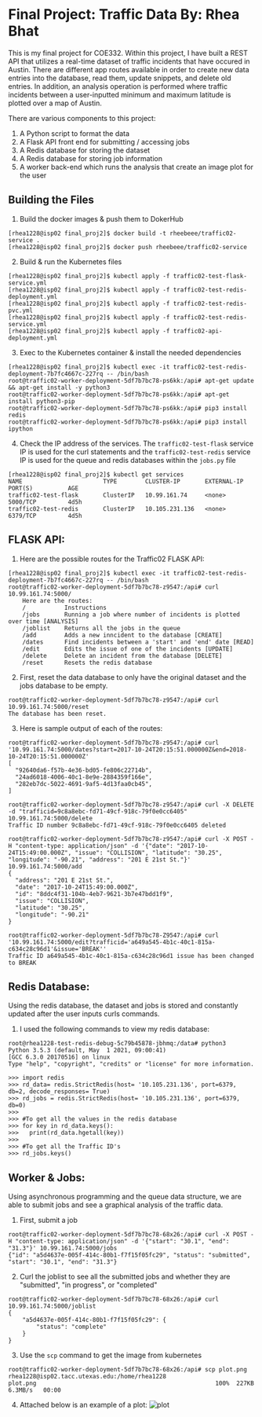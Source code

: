 # Final Project: Traffic Data By: Rhea Bhat

This is my final project for COE332. Within this project, I have built a REST API that utilizes a real-time dataset of traffic incidents that have occured in Austin. There are different app routes available in order to create new data entries into the database, read them, update snippets, and delete old entries. In addition, an analysis operation is performed where traffic incidents between a user-inputted minimum and maximum latitude is plotted over a map of Austin.

There are various components to this project:
1. A Python script to format the data
2. A Flask API front end for submitting / accessing jobs
3. A Redis database for storing the dataset
4. A Redis database for storing job information
5. A worker back-end which runs the analysis that create an image plot for the user

## **Building the Files**

1. Build the docker images & push them to DokerHub
```
[rhea1228@isp02 final_proj2]$ docker build -t rheebeee/traffic02-service .
[rhea1228@isp02 final_proj2]$ docker push rheebeee/traffic02-service
```
2. Build & run the Kubernetes files
```
[rhea1228@isp02 final_proj2]$ kubectl apply -f traffic02-test-flask-service.yml
[rhea1228@isp02 final_proj2]$ kubectl apply -f traffic02-test-redis-deployment.yml
[rhea1228@isp02 final_proj2]$ kubectl apply -f traffic02-test-redis-pvc.yml
[rhea1228@isp02 final_proj2]$ kubectl apply -f traffic02-test-redis-service.yml
[rhea1228@isp02 final_proj2]$ kubectl apply -f traffic02-api-deployment.yml
```

3. Exec to the Kubernetes container & install the needed dependencies
```
[rhea1228@isp02 final_proj2]$ kubectl exec -it traffic02-test-redis-deployment-7b7fc4667c-227rq -- /bin/bash
root@traffic02-worker-deployment-5df7b7bc78-ps6kk:/api# apt-get update && apt-get install -y python3
root@traffic02-worker-deployment-5df7b7bc78-ps6kk:/api# apt-get install python3-pip
root@traffic02-worker-deployment-5df7b7bc78-ps6kk:/api# pip3 install redis
root@traffic02-worker-deployment-5df7b7bc78-ps6kk:/api# pip3 install ipython
```

4. Check the IP address of the services. The ```traffic02-test-flask``` service IP is used for the curl statements and the ```traffic02-test-redis``` service IP is used for the queue and redis databases within the ```jobs.py``` file

```
[rhea1228@isp02 final_proj2]$ kubectl get services
NAME                       TYPE        CLUSTER-IP       EXTERNAL-IP   PORT(S)          AGE
traffic02-test-flask       ClusterIP   10.99.161.74     <none>        5000/TCP         4d5h
traffic02-test-redis       ClusterIP   10.105.231.136   <none>        6379/TCP         4d5h
```

## **FLASK API:**
1. Here are the possible routes for the Traffic02 FLASK API:
```
[rhea1228@isp02 final_proj2]$ kubectl exec -it traffic02-test-redis-deployment-7b7fc4667c-227rq -- /bin/bash
root@traffic02-worker-deployment-5df7b7bc78-z9547:/api# curl 10.99.161.74:5000/
    Here are the routes:
    /           Instructions
    /jobs       Running a job where number of incidents is plotted over time [ANALYSIS]
    /joblist    Returns all the jobs in the queue
    /add        Adds a new inncident to the database [CREATE]
    /dates      Find incidents between a 'start' and 'end' date [READ]
    /edit       Edits the issue of one of the incidents [UPDATE]
    /delete     Delete an incident from the database [DELETE]
    /reset      Resets the redis database
```    

2. First, reset the data database to only have the original dataset and the jobs database to be empty.
```
root@traffic02-worker-deployment-5df7b7bc78-z9547:/api# curl 10.99.161.74:5000/reset
The database has been reset.
```
3. Here is sample output of each of the routes:
```
root@traffic02-worker-deployment-5df7b7bc78-z9547:/api# curl '10.99.161.74:5000/dates?start=2017-10-24T20:15:51.000000Z&end=2018-10-24T20:15:51.000000Z'
[
  "92640da6-f57b-4e36-bd05-fe806c22714b",
  "24ad6018-4006-40c1-8e9e-2884359f166e",
  "282eb7dc-5022-4691-9af5-4d13faa0cb45",
]

root@traffic02-worker-deployment-5df7b7bc78-z9547:/api# curl -X DELETE -d "trafficid=9c8a8ebc-fd71-49cf-918c-79f0e0cc6405" 10.99.161.74:5000/delete
Traffic ID number 9c8a8ebc-fd71-49cf-918c-79f0e0cc6405 deleted

root@traffic02-worker-deployment-5df7b7bc78-z9547:/api# curl -X POST -H "content-type: application/json" -d '{"date": "2017-10-24T15:49:00.000Z", "issue": "COLLISION", "latitude": "30.25", "longitude": "-90.21", "address": "201 E 21st St."}' 10.99.161.74:5000/add
{
  "address": "201 E 21st St.",
  "date": "2017-10-24T15:49:00.000Z",
  "id": "8ddc4f31-104b-4eb7-9621-3b7e47bdd1f9",
  "issue": "COLLISION",
  "latitude": "30.25",
  "longitude": "-90.21"
}

root@traffic02-worker-deployment-5df7b7bc78-Z9547:/api# curl '10.99.161.74:5000/edit?trafficid='a649a545-4b1c-40c1-815a-c634c28c96d1'&issue='BREAK''
Traffic ID a649a545-4b1c-40c1-815a-c634c28c96d1 issue has been changed to BREAK

```
## **Redis Database:**
Using the redis database, the dataset and jobs is stored and constantly updated after the user inputs curls commands.

1. I used the following commands to view my redis database:

```
root@rhea1228-test-redis-debug-5c79b45878-jbhmq:/data# python3
Python 3.5.3 (default, May  1 2021, 09:00:41)
[GCC 6.3.0 20170516] on linux
Type "help", "copyright", "credits" or "license" for more information.

>>> import redis
>>> rd_data= redis.StrictRedis(host= '10.105.231.136', port=6379, db=2, decode_responses= True)
>>> rd_jobs = redis.StrictRedis(host= '10.105.231.136', port=6379, db=0)
>>> 
>>> #To get all the values in the redis database
>>> for key in rd_data.keys():
>>>   print(rd_data.hgetall(key))
>>> 
>>> #To get all the Traffic ID's  
>>> rd_jobs.keys()
```

## **Worker &  Jobs:**
Using asynchronous programming and the queue data structure, we are able to submit jobs and see a graphical analysis of the traffic data.  

1. First, submit a job
```
root@traffic02-worker-deployment-5df7b7bc78-68x26:/api# curl -X POST -H "content-type: application/json" -d '{"start": "30.1", "end": "31.3"}' 10.99.161.74:5000/jobs
{"id": "a5d4637e-005f-414c-80b1-f7f15f05fc29", "status": "submitted", "start": "30.1", "end": "31.3"}
```
2. Curl the joblist to see all the submitted jobs and whether they are "submitted", "in progress", or "completed"
```
root@traffic02-worker-deployment-5df7b7bc78-68x26:/api# curl 10.99.161.74:5000/joblist
{
    "a5d4637e-005f-414c-80b1-f7f15f05fc29": {
        "status": "complete"
    }
}
```
3. Use the ```scp``` command to get the image from kubernetes
```
root@traffic02-worker-deployment-5df7b7bc78-68x26:/api# scp plot.png rhea1228@isp02.tacc.utexas.edu:/home/rhea1228
plot.png                                                   100%  227KB   6.3MB/s   00:00
```

4. Attached below is an example of a plot:
![plot](https://user-images.githubusercontent.com/71287506/117095489-21abb700-ad2c-11eb-89c8-ad5323ac44ff.png)




